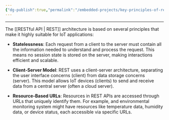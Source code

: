 ```yaml
---
{"dg-publish":true,"permalink":"/embedded-projects/key-principles-of-rest-architecture/"}
---
```


---

The [[RESTful API \| REST]] architecture is based on several principles that make it highly suitable for IoT applications:

- **Statelessness**: Each request from a client to the server must contain all the information needed to understand and process the request. This means no session state is stored on the server, making interactions efficient and scalable.

- **Client-Server Model**: REST uses a client-server architecture, separating the user interface concerns (client) from data storage concerns (server). This model allows IoT devices (clients) to send and receive data from a central server (often a cloud server).

- **Resource-Based URLs**: Resources in REST APIs are accessed through URLs that uniquely identify them. For example, and environmental monitoring system might have resources like temperature data, humidity data, or device status, each accessible via specific URLs.

